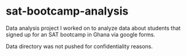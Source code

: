 # sat-bootcamp-analysis
Data analysis project I worked on to analyze data about students that signed up for an SAT bootcamp in Ghana via google forms.

Data directory was not pushed for confidentiality reasons.